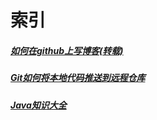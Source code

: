 # 索引
##### [如何在github上写博客(转载)](https://www.jianshu.com/p/eb9af1279499)
##### [Git如何将本地代码推送到远程仓库](https://blog.csdn.net/qngolg/article/details/82320411)
##### [Java知识大全](java/README.md)